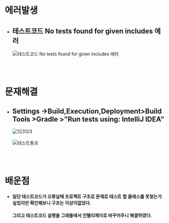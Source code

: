 # 에러발생
- ## 테스트코드 **No tests found for given includes** 에러 <br>
  ![테스트코드 No tests found for given includes 에러](https://user-images.githubusercontent.com/89888075/152633339-5a11c82c-074a-4ac2-a5d6-349cb7b6521c.PNG)


 <br>
<br>

# 문재해결
- ## Settings ->Build,Execution,Deployment>Build Tools >Gradle >"Run tests using: IntelliJ IDEA"<br>
  ![123123](https://user-images.githubusercontent.com/89888075/152633468-f0aa748c-c2b4-40f4-87f0-17ca6a99dbd2.PNG)
  <br>
  <br>
  ![테스트통과](https://user-images.githubusercontent.com/89888075/152633473-2b958f96-b658-419d-9356-9a0fde780a45.PNG)
<br>
<br>

# 배운점
- #### 일단 테스트코드가 오류날때 프로젝트 구조로 문제로 테스트 할 클래스를 못찾는가싶었지만          확인해보니 구조는 이상이없었다. 
  #### 그리고 테스트코드 실행을 그래들에서 인텔리제이로 바꾸어주니 해결하였다.
